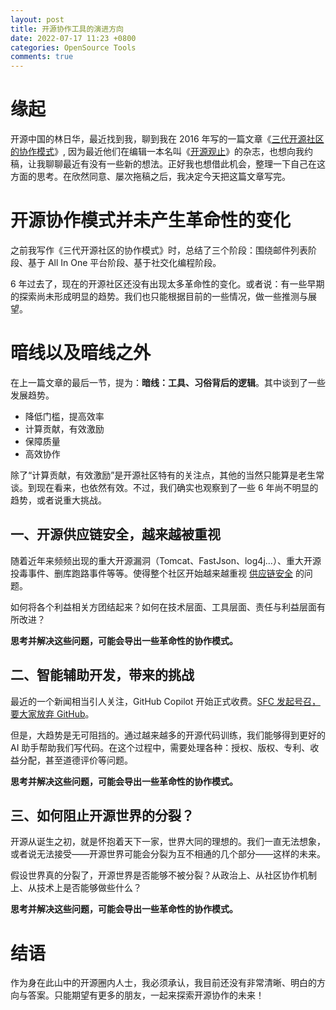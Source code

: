 ```yaml
---
layout: post
title: 开源协作工具的演进方向
date: 2022-07-17 11:23 +0800
categories: OpenSource Tools
comments: true
---
```


# 缘起

开源中国的林日华，最近找到我，聊到我在 2016 年写的一篇文章《[三代开源社区的协作模式](/thinking/it/2016/01/17/gens-collaborative-model.html)》, 因为最近他们在编辑一本名叫《[开源观止](https://www.oschina.net/news/198105)》的杂志，也想向我约稿，让我聊聊最近有没有一些新的想法。正好我也想借此机会，整理一下自己在这方面的思考。在欣然同意、屡次拖稿之后，我决定今天把这篇文章写完。

# 开源协作模式并未产生革命性的变化

之前我写作《三代开源社区的协作模式》时，总结了三个阶段：围绕邮件列表阶段、基于 All In One 平台阶段、基于社交化编程阶段。

6 年过去了，现在的开源社区还没有出现太多革命性的变化。或者说：有一些早期的探索尚未形成明显的趋势。我们也只能根据目前的一些情况，做一些推测与展望。

# 暗线以及暗线之外

在上一篇文章的最后一节，提为：**暗线：工具、习俗背后的逻辑**。其中谈到了一些发展趋势。

* 降低门槛，提高效率
* 计算贡献，有效激励
* 保障质量
* 高效协作

除了“计算贡献，有效激励”是开源社区特有的关注点，其他的当然只能算是老生常谈。到现在看来，也依然有效。不过，我们确实也观察到了一些 6 年尚不明显的趋势，或者说重大挑战。

## 一、开源供应链安全，越来越被重视

随着近年来频频出现的重大开源漏洞（Tomcat、FastJson、log4j...）、重大开源投毒事件、删库跑路事件等等。使得整个社区开始越来越重视 [供应链安全](/opensource/2022/01/15/Talking-again-about-OSS-Supply-Chain.html) 的问题。

如何将各个利益相关方团结起来？如何在技术层面、工具层面、责任与利益层面有所改进？

**思考并解决这些问题，可能会导出一些革命性的协作模式。**

## 二、智能辅助开发，带来的挑战

最近的一个新闻相当引人关注，GitHub Copilot 开始正式收费。[SFC 发起号召，要大家放弃 GitHub](https://sfconservancy.org/blog/2022/jun/30/give-up-github-launch/)。

但是，大趋势是无可阻挡的。通过越来越多的开源代码训练，我们能够得到更好的 AI 助手帮助我们写代码。在这个过程中，需要处理各种：授权、版权、专利、收益分配，甚至道德评价等问题。

**思考并解决这些问题，可能会导出一些革命性的协作模式。**

## 三、如何阻止开源世界的分裂？

开源从诞生之初，就是怀抱着天下一家，世界大同的理想的。我们一直无法想象，或者说无法接受——开源世界可能会分裂为互不相通的几个部分——这样的未来。

假设世界真的分裂了，开源世界是否能够不被分裂？从政治上、从社区协作机制上、从技术上是否能够做些什么？

**思考并解决这些问题，可能会导出一些革命性的协作模式。**

# 结语

作为身在此山中的开源圈内人士，我必须承认，我目前还没有非常清晰、明白的方向与答案。只能期望有更多的朋友，一起来探索开源协作的未来！